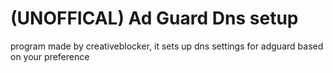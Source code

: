 # (UNOFFICAL) Ad Guard Dns setup
program made by creativeblocker, it sets up dns settings for adguard based on your preference
